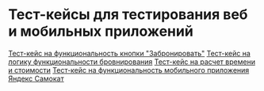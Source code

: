 # Тест-кейсы для тестирования веб и мобильных приложений
 [Тест-кейс на функциональность кнопки "Забронировать"](https://github.com/AlexiaIv/Test-cases/blob/main/Тест-кейсы%20логика%20кнопки%20«Забронировать».xlsx)
 [Тест-кейс на логику функциональности бровнирования](https://github.com/AlexiaIv/Test-cases/blob/main/Тест-кейсы%20логика%20функциональности%20бронирования.xlsx)
 [Тест-кейс на расчет времени и стоимости](https://github.com/AlexiaIv/Test-cases/blob/main/Тест-кейсы%20расчет%20времени%20и%20стоимости%20в%20пути.xlsx)
 [Тест-кейс на функциональность мобильного приложения Яндекс Самокат](https://github.com/AlexiaIv/Test-cases/blob/main/Тест-кейсы%20функциональность%20мобильного%20приложения%20Яндекс.Самокат.xlsx)
